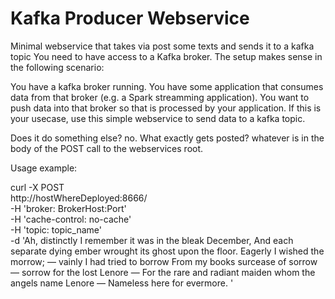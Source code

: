 # Kafka Producer Webservice

Minimal webservice that takes via post some texts and sends it to a kafka topic
You need to have access to a Kafka broker.
The setup makes sense in the following scenario:

You have a kafka broker running. You have some application that consumes data
from that broker (e.g. a Spark streamming application). You want to push data
into that broker so that is processed by your application. If this is your
usecase, use this simple webservice to send data to a kafka topic.

Does it do something else? no.
What exactly gets posted? whatever is in the body of the POST call to the
webservices root.

Usage example:

curl -X POST \
  http://hostWhereDeployed:8666/ \
  -H 'broker: BrokerHost:Port' \
  -H 'cache-control: no-cache' \
  -H 'topic: topic_name' \
  -d 'Ah, distinctly I remember it was in the bleak December,
And each separate dying ember wrought its ghost upon the floor.
Eagerly I wished the morrow; — vainly I had tried to borrow
From my books surcease of sorrow — sorrow for the lost Lenore —
For the rare and radiant maiden whom the angels name Lenore —
Nameless here for evermore.
'


